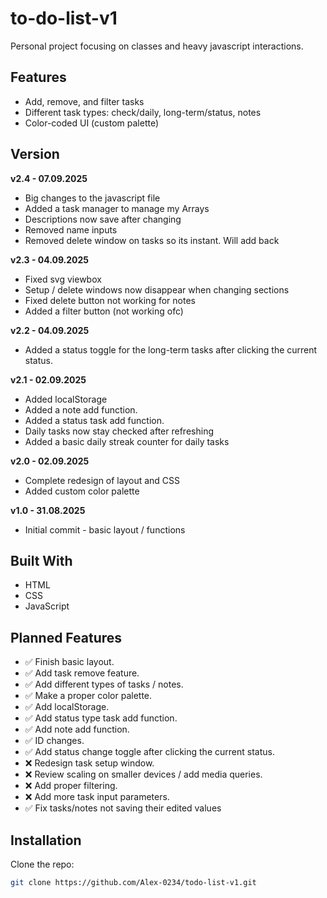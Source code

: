 # to-do-list-v1

Personal project focusing on classes and heavy javascript interactions.

## Features
- Add, remove, and filter tasks
- Different task types: check/daily, long-term/status, notes
- Color-coded UI (custom palette)

## Version
**v2.4 - 07.09.2025**
- Big changes to the javascript file
- Added a task manager to manage my Arrays
- Descriptions now save after changing
- Removed name inputs
- Removed delete window on tasks so its instant. Will add back


**v2.3 - 04.09.2025**
- Fixed svg viewbox
- Setup / delete windows now disappear when changing sections
- Fixed delete button not working for notes
- Added a filter button (not working ofc)

**v2.2 - 04.09.2025**
- Added a status toggle for the long-term tasks after clicking the current status.

**v2.1 - 02.09.2025**
- Added localStorage
- Added a note add function.
- Added a status task add function.
- Daily tasks now stay checked after refreshing
- Added a basic daily streak counter for daily tasks

**v2.0 - 02.09.2025**
- Complete redesign of layout and CSS
- Added custom color palette

 **v1.0 - 31.08.2025**
- Initial commit - basic layout / functions

## Built With
- HTML
- CSS
- JavaScript 

## Planned Features
- ✅ Finish basic layout.
- ✅ Add task remove feature.
- ✅ Add different types of tasks / notes.
- ✅ Make a proper color palette.
- ✅ Add localStorage.
- ✅ Add status type task add function.
- ✅ Add note add function.
- ✅ ID changes.
- ✅ Add status change toggle after clicking the current status.
- ❌ Redesign task setup window.
- ❌ Review scaling on smaller devices / add media queries.
- ❌ Add proper filtering.
- ❌ Add more task input parameters.
- ✅ Fix tasks/notes not saving their edited values

## Installation
Clone the repo:
```bash
git clone https://github.com/Alex-0234/todo-list-v1.git